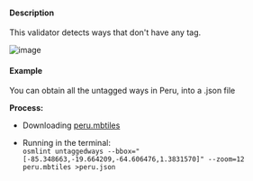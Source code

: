 #### Description
This validator detects ways that don't have any tag. 


![image](https://cloud.githubusercontent.com/assets/10425629/13936161/c0c330fe-ef89-11e5-8c1f-9bb1232459f2.png)


#### Example
You can obtain all the untagged ways in Peru, into a .json file

**Process:**
* Downloading [peru.mbtiles](https://s3.amazonaws.com/mapbox/osm-qa-tiles/latest.country/peru.mbtiles.gz)

* Running in the terminal:  
`osmlint untaggedways --bbox="[-85.348663,-19.664209,-64.606476,1.3831570]" --zoom=12 peru.mbtiles >peru.json`
